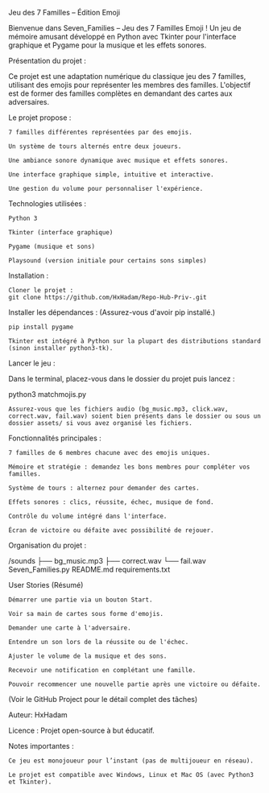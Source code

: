 Jeu des 7 Familles – Édition Emoji

Bienvenue dans Seven_Families – Jeu des 7 Familles Emoji !
Un jeu de mémoire amusant développé en Python avec Tkinter pour l'interface graphique et Pygame pour la musique et les effets sonores.

Présentation du projet :

Ce projet est une adaptation numérique du classique jeu des 7 familles, utilisant des emojis pour représenter les membres des familles.
L'objectif est de former des familles complètes en demandant des cartes aux adversaires.

Le projet propose :

    7 familles différentes représentées par des emojis.

    Un système de tours alternés entre deux joueurs.

    Une ambiance sonore dynamique avec musique et effets sonores.

    Une interface graphique simple, intuitive et interactive.

    Une gestion du volume pour personnaliser l'expérience.

Technologies utilisées :

    Python 3

    Tkinter (interface graphique)

    Pygame (musique et sons)

    Playsound (version initiale pour certains sons simples)

Installation :

    Cloner le projet :
    git clone https://github.com/HxHadam/Repo-Hub-Priv-.git


Installer les dépendances : (Assurez-vous d'avoir pip installé.)

    pip install pygame

    Tkinter est intégré à Python sur la plupart des distributions standard (sinon installer python3-tk).

Lancer le jeu :

Dans le terminal, placez-vous dans le dossier du projet puis lancez :

python3 matchmojis.py

    Assurez-vous que les fichiers audio (bg_music.mp3, click.wav, correct.wav, fail.wav) soient bien présents dans le dossier ou sous un dossier assets/ si vous avez organisé les fichiers.

 Fonctionnalités principales :

    7 familles de 6 membres chacune avec des emojis uniques.

    Mémoire et stratégie : demandez les bons membres pour compléter vos familles.

    Système de tours : alternez pour demander des cartes.

    Effets sonores : clics, réussite, échec, musique de fond.

    Contrôle du volume intégré dans l'interface.

    Écran de victoire ou défaite avec possibilité de rejouer.

Organisation du projet : 

/sounds
    ├── bg_music.mp3
    ├── correct.wav
    └── fail.wav
Seven_Families.py
README.md
requirements.txt

User Stories (Résumé)

    Démarrer une partie via un bouton Start.

    Voir sa main de cartes sous forme d'emojis.

    Demander une carte à l'adversaire.

    Entendre un son lors de la réussite ou de l'échec.

    Ajuster le volume de la musique et des sons.

    Recevoir une notification en complétant une famille.

    Pouvoir recommencer une nouvelle partie après une victoire ou défaite.

(Voir le GitHub Project pour le détail complet des tâches)

Auteur:
HxHadam

Licence :
Projet open-source à but éducatif.

Notes importantes :

    Ce jeu est monojoueur pour l’instant (pas de multijoueur en réseau).

    Le projet est compatible avec Windows, Linux et Mac OS (avec Python3 et Tkinter).